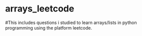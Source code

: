 # arrays_leetcode
#This includes questions i studied to learn arrays/lists in python programming using the platform leetcode.
